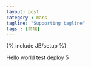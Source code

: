 ```yaml
---
layout: post
category : mars
tagline: "Supporting tagline"
tags : [前端]
---
```

{% include JB/setup %}

Hello world test deploy 5